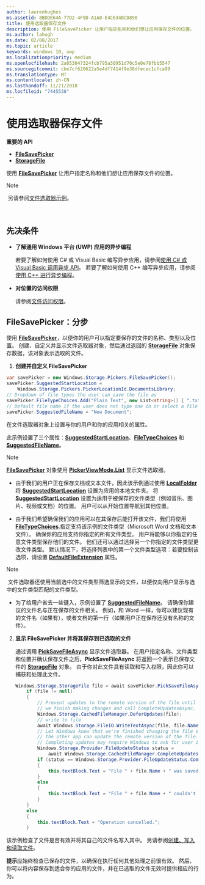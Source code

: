 ```yaml
---
author: laurenhughes
ms.assetid: 8BDDE64A-77D2-4F9D-A1A0-E4C634BCD890
title: 使用选取器保存文件
description: 使用 FileSavePicker 让用户指定名称和他们想让应用保存文件的位置。
ms.author: lahugh
ms.date: 02/08/2017
ms.topic: article
keywords: windows 10, uwp
ms.localizationpriority: medium
ms.openlocfilehash: 2a053047324fcb795a30951d70c5e0e78fbb5547
ms.sourcegitcommit: cbe7cf620622a5e4df7414f9e38dfecec1cfca99
ms.translationtype: MT
ms.contentlocale: zh-CN
ms.lasthandoff: 11/21/2018
ms.locfileid: "7445538"
---
```

# <a name="save-a-file-with-a-picker"></a>使用选取器保存文件

**重要的 API**

-   [**FileSavePicker**](https://msdn.microsoft.com/library/windows/apps/br207871)
-   [**StorageFile**](https://msdn.microsoft.com/library/windows/apps/br227171)

使用 [**FileSavePicker**](https://msdn.microsoft.com/library/windows/apps/br207871) 让用户指定名称和他们想让应用保存文件的位置。

> [!NOTE]
> 另请参阅[文件选取器示例](http://go.microsoft.com/fwlink/p/?linkid=619994)。

 

## <a name="prerequisites"></a>先决条件


-   **了解通用 Windows 平台 (UWP) 应用的异步编程**

    若要了解如何使用 C# 或 Visual Basic 编写异步应用，请参阅[使用 C# 或 Visual Basic 调用异步 API](https://msdn.microsoft.com/library/windows/apps/mt187337)。 若要了解如何使用 C++ 编写异步应用，请参阅[使用 C++ 进行异步编程](https://msdn.microsoft.com/library/windows/apps/mt187334)。

-   **对位置的访问权限**

    请参阅[文件访问权限](file-access-permissions.md)。

## <a name="filesavepicker-step-by-step"></a>FileSavePicker：分步

使用 [**FileSavePicker**](https://msdn.microsoft.com/library/windows/apps/br207871)，以便你的用户可以指定要保存的文件的名称、类型以及位置。 创建、自定义并显示文件选取器对象，然后通过返回的 [**StorageFile**](https://msdn.microsoft.com/library/windows/apps/br227171) 对象保存数据，该对象表示选取的文件。

1.  **创建并自定义 FileSavePicker**

```cs
var savePicker = new Windows.Storage.Pickers.FileSavePicker();
savePicker.SuggestedStartLocation =
    Windows.Storage.Pickers.PickerLocationId.DocumentsLibrary;
// Dropdown of file types the user can save the file as
savePicker.FileTypeChoices.Add("Plain Text", new List<string>() { ".txt" });
// Default file name if the user does not type one in or select a file to replace
savePicker.SuggestedFileName = "New Document";
```

在文件选取器对象上设置与你的用户和你的应用相关的属性。

此示例设置了三个属性：[**SuggestedStartLocation**](https://msdn.microsoft.com/library/windows/apps/br207880)、[**FileTypeChoices**](https://msdn.microsoft.com/library/windows/apps/br207875) 和 [**SuggestedFileName**](https://msdn.microsoft.com/library/windows/apps/br207878)。

> [!NOTE]
>[**FileSavePicker**](https://msdn.microsoft.com/library/windows/apps/br207871) 对象使用 [**PickerViewMode.List**](https://msdn.microsoft.com/library/windows/apps/br207891) 显示文件选取器。
     
- 由于我们的用户正在保存文档或文本文件，因此该示例通过使用 [**LocalFolder**](https://msdn.microsoft.com/library/windows/apps/br241621) 将 [**SuggestedStartLocation**](https://msdn.microsoft.com/library/windows/apps/br207880) 设置为应用的本地文件夹。 将 [**SuggestedStartLocation**](https://msdn.microsoft.com/library/windows/apps/br207854) 设置为适用于被保存的文件类型（例如音乐、图片、视频或文档）的位置。 用户可以从开始位置导航到其他位置。

- 由于我们希望确保我们的应用可以在其保存后能打开该文件，我们将使用 [**FileTypeChoices**](https://msdn.microsoft.com/library/windows/apps/br207875).指定支持该示例的文件类型（Microsoft Word 文档和文本文件）。 确保你的应用支持你指定的所有文件类型。 用户将能够以你指定的任意文件类型保存他们的文件。 他们还可以通过选择另一个你指定的文件类型更改文件类型。 默认情况下，将选择列表中的第一个文件类型选项：若要控制该选项，请设置 [**DefaultFileExtension**](https://msdn.microsoft.com/library/windows/apps/br207873) 属性。

> [!NOTE]
> 文件选取器还使用当前选中的文件类型筛选显示的文件，以便仅向用户显示与选中的文件类型匹配的文件类型。

- 为了给用户省去一些键入，示例设置了 [**SuggestedFileName**](https://msdn.microsoft.com/library/windows/apps/br207878)。 请确保你建议的文件名与正在保存的文件相关。 例如，和 Word 一样，你可以建议现有的文件名（如果有），或者文档的第一行（如果用户正在保存还没有名称的文件）。

2.  **显示 FileSavePicker 并将其保存到已选取的文件**

    通过调用 [**PickSaveFileAsync**](https://msdn.microsoft.com/library/windows/apps/br207876) 显示文件选取器。 在用户指定名称、文件类型和位置并确认保存文件之后，**PickSaveFileAsync** 将返回一个表示已保存文件的 [**StorageFile**](https://msdn.microsoft.com/library/windows/apps/br227171) 对象。 由于你对此文件具有读取和写入权限，因此你可以捕获和处理此文件。

    ```cs
    Windows.Storage.StorageFile file = await savePicker.PickSaveFileAsync();
        if (file != null)
        {
            // Prevent updates to the remote version of the file until
            // we finish making changes and call CompleteUpdatesAsync.
            Windows.Storage.CachedFileManager.DeferUpdates(file);
            // write to file
            await Windows.Storage.FileIO.WriteTextAsync(file, file.Name);
            // Let Windows know that we're finished changing the file so
            // the other app can update the remote version of the file.
            // Completing updates may require Windows to ask for user input.
            Windows.Storage.Provider.FileUpdateStatus status =
                await Windows.Storage.CachedFileManager.CompleteUpdatesAsync(file);
            if (status == Windows.Storage.Provider.FileUpdateStatus.Complete)
            {
                this.textBlock.Text = "File " + file.Name + " was saved.";
            }
            else
            {
                this.textBlock.Text = "File " + file.Name + " couldn't be saved.";
            }
        }
        else
        {
            this.textBlock.Text = "Operation cancelled.";
        }
    ```

该示例检查了文件是否有效并将其自己的文件名写入其中。 另请参阅[创建、写入和读取文件](quickstart-reading-and-writing-files.md)。

**提示**应始终检查已保存的文件，以确保在执行任何其他处理之前很有效。 然后，你可以将内容保存到适合你的应用的文件，并在已选取的文件无效时提供相应的行为。
